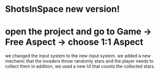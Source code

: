 # ShotsInSpace new version! 

# open the project and go to Game -> Free Aspect -> choose 1:1 Aspect
we changed the input system to the new input system.
we added a new mechanic that the invaders throw randomly stars and the player needs to collect them 
in addition, we used a new UI that counts the collected stars.


